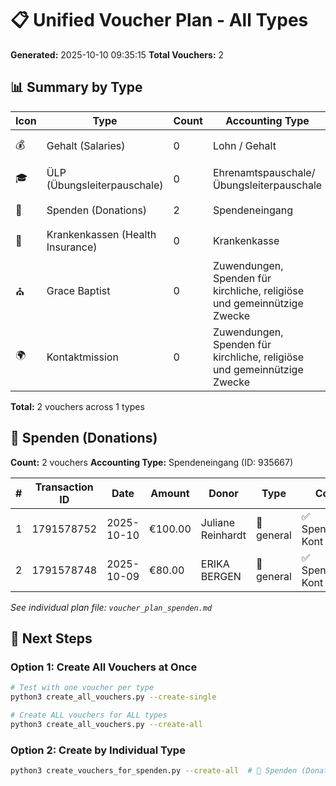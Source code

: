 # 📋 Unified Voucher Plan - All Types

**Generated:** 2025-10-10 09:35:15
**Total Vouchers:** 2

## 📊 Summary by Type

| Icon | Type | Count | Accounting Type | Status |
|------|------|-------|-----------------|--------|
| 💰 | Gehalt (Salaries) | 0 | Lohn / Gehalt | ⚪ None |
| 🎓 | ÜLP (Übungsleiterpauschale) | 0 | Ehrenamtspauschale/Übungsleiterpauschale | ⚪ None |
| 💝 | Spenden (Donations) | 2 | Spendeneingang | ✅ Ready |
| 🏥 | Krankenkassen (Health Insurance) | 0 | Krankenkasse | ⚪ None |
| ⛪ | Grace Baptist | 0 | Zuwendungen, Spenden für kirchliche, religiöse und gemeinnützige Zwecke | ⚪ None |
| 🌍 | Kontaktmission | 0 | Zuwendungen, Spenden für kirchliche, religiöse und gemeinnützige Zwecke | ⚪ None |

**Total:** 2 vouchers across 1 types

## 💝 Spenden (Donations)

**Count:** 2 vouchers
**Accounting Type:** Spendeneingang (ID: 935667)

| # | Transaction ID | Date | Amount | Donor | Type | Cost Centre | Contact |
|---|----------------|------|--------|-------|------|-------------|---------|
| 1 | 1791578752 | 2025-10-10 | €100.00 | Juliane Reinhardt | 💝 general | ✅ Spendeneingänge Kont | ✅ |
| 2 | 1791578748 | 2025-10-09 | €80.00 | ERIKA BERGEN | 💝 general | ✅ Spendeneingänge Kont | ✅ |

*See individual plan file: `voucher_plan_spenden.md`*

## 🚀 Next Steps

### Option 1: Create All Vouchers at Once
```bash
# Test with one voucher per type
python3 create_all_vouchers.py --create-single

# Create ALL vouchers for ALL types
python3 create_all_vouchers.py --create-all
```

### Option 2: Create by Individual Type
```bash
python3 create_vouchers_for_spenden.py --create-all  # 💝 Spenden (Donations)
```
